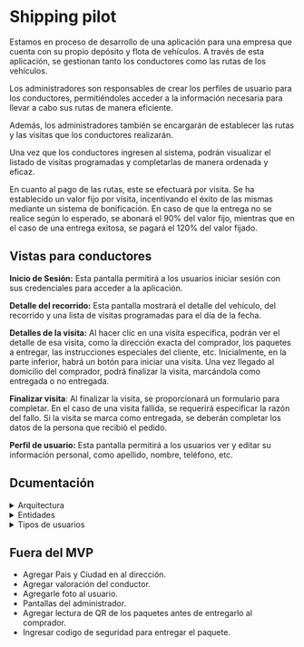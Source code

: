 # Shipping pilot

Estamos en proceso de desarrollo de una aplicación para una empresa que cuenta con su propio depósito y flota de vehículos. A través de esta aplicación, se gestionan tanto los conductores como las rutas de los vehículos.

Los administradores son responsables de crear los perfiles de usuario para los conductores, permitiéndoles acceder a la información necesaria para llevar a cabo sus rutas de manera eficiente.

Además, los administradores también se encargarán de establecer las rutas y las visitas que los conductores realizarán.

Una vez que los conductores ingresen al sistema, podrán visualizar el listado de visitas programadas y completarlas de manera ordenada y eficaz.

En cuanto al pago de las rutas, este se efectuará por visita. Se ha establecido un valor fijo por visita, incentivando el éxito de las mismas mediante un sistema de bonificación. En caso de que la entrega no se realice según lo esperado, se abonará el 90% del valor fijo, mientras que en el caso de una entrega exitosa, se pagará el 120% del valor fijado.

## Vistas para conductores

**Inicio de Sesión:** Esta pantalla permitirá a los usuarios iniciar sesión con sus credenciales para acceder a la aplicación.

**Detalle del recorrido:** Esta pantalla mostrará el detalle del vehículo, del recorrido y una lista de visitas programadas para el día de la fecha.

**Detalles de la visita:** Al hacer clic en una visita específica, podrán ver el detalle de esa visita, como la dirección exacta del comprador, los paquetes a entregar, las instrucciones especiales del cliente, etc. Inicialmente, en la parte inferior, habrá un botón para iniciar una visita. Una vez llegado al domicilio del comprador, podrá finalizar la visita, marcándola como entregada o no entregada.

**Finalizar visita**: Al finalizar la visita, se proporcionará un formulario para completar. En el caso de una visita fallida, se requerirá especificar la razón del fallo. Si la visita se marca como entregada, se deberán completar los datos de la persona que recibió el pedido.

**Perfil de usuario:** Esta pantalla permitirá a los usuarios ver y editar su información personal, como apellido, nombre, teléfono, etc.

## Dcumentación

<details>
  <summary>Arquitectura</summary>
  <br/>

  La estructura de carpetas en una aplicación es fundamental para la organización y el mantenimiento eficiente del código. A continuación, se detalla la estructura de carpetas utilizada en esta aplicación:

  ```
    -- lib
      -- core
      -- db
      -- models
      -- pages
      -- providers
      -- services
      -- widgets
  ```

  ### Core
  
  - **navigation:** Configuración de la navegación de la aplicación, incluyendo rutas y enrutadores.

  - **theme:** Definición de estilos y temas aplicados en toda la aplicación.

  ### DB (Database) 
  
  Mockup de la base de datos alojada en firebase.

  ### Models
  
  Modelos de datos que representan la estructura de los datos utilizados en la aplicación.

  ### Pages
  
  Este directorio alberga todas las pantallas de la aplicación. Cada pantalla debe tener su propia carpeta, donde se incluyen los widgets específicos de esa pantalla, organizados por entidad.

  ### Providers
  
  - Implementaciones específicas para gestionar el estado de la aplicación. En este caso, se utiliza la librería Riverpod.

  ### Services
  
  - **api:** Lógica para interactuar con servicios web o APIs.
    
  - **storage:** Lógica para gestionar el almacenamiento local, como SharedPreferences o bases de datos locales.

  ### Widgets
  
  - En este directorio se encuentran los widgets genéricos que pueden ser utilizados en cualquier pantalla de la aplicación, organizados por tipo.
</details>

<details>
  <summary>Entidades</summary>
  
  - Address
    - Barrio `district`
    - Calle `street_name`
    - Altura `street_number`
    - Piso `floor`
    - Departamento `unit`
    - Código Postal `zip_code`
    - Observaciones `observations`

  - Client
    - Dirección `Address` 
    - Nombre `name`
    - Apellido `last_name`
    - DNI `doc_number`
    - Telefono `phone`

  - Travel
    - Conductor `User.doc_number`
    - Estado `status` (Nueva / En Curso / Finalizada)
    - Precio `price`
    - Stats `TravelStats`
    - Vehículo `Vehicle.license_plate`
   
  - TravelStats 
    - Cantidad de paquetes `packages_count`
    - Cantidad de visitas `visits_count`
    - ETA del recorrido `eta`
  
  - User `key=doc_number`
    - Apellido `last_name`
    - Email `email`
    - Foto `photo_url`
    - Nombre `name`
    - Password `password`
    - Rol `role` (admin / driver)
    - Telefono `phone`

  - Vehicle `key=license_plate`
    - Color `color`
    - Marca `brand`
    - Modelo `model`
    - Tipo `type`

  - Visit
    - Comprador `Client`
    - Estado `status` (Nueva / Exitosa / Fallida / En curso)
    - Stats `VisitStats`
    - Lista de ids de los paquetes `packages`
    - Precio `price`

  - VisitStats
    - Cantidad de paquetes `packages_count`
    - ETA de la visita `eta`
</details>

<details>
  <summary>Tipos de usuarios</summary>
  <br/>
  
  **Administradores:** Este tipo de usuario tiene privilegios más amplios y capacidades de gestión avanzadas. Sus responsabilidades principales incluyen la creación y gestión de rutas, asignación de conductores a rutas específicas, programación de visitas, seguimiento del progreso de las entregas, gestión de pagos, entre otras tareas administrativas relacionadas con la operación logística de la empresa.

  **Conductores:** Los conductores son usuarios que operan en el terreno y están encargados de llevar a cabo las entregas según las rutas y visitas asignadas por los administradores. Su función principal es registrar el progreso de las visitas, incluida la confirmación de entregas exitosas, actualización del estado de las visitas en tiempo real, reporte de problemas o incidencias, entre otras actividades operativas relacionadas con la logística de transporte y entrega.
</details>

## Fuera del MVP
  - Agregar Pais y Ciudad en al dirección.
  - Agregar valoración del conductor.
  - Agregarle foto al usuario.
  - Pantallas del administrador.
  - Agregar lectura de QR de los paquetes antes de entregarlo al comprador.
  - Ingresar codigo de seguridad para entregar el paquete.